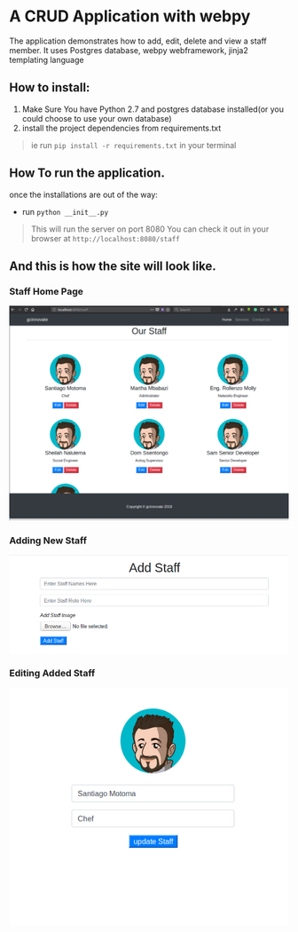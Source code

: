 # A CRUD Application with webpy
The application demonstrates how to add, edit, delete and view a staff member.
It uses Postgres database, webpy webframework, jinja2 templating language

## How to install:
1. Make Sure You have Python 2.7 and postgres database installed(or you could choose to use your own database)
2. install the project dependencies from requirements.txt 
> ie run `pip install -r requirements.txt` in your terminal

## How To run the application.
once the installations are out of the way:
- run `python __init__.py`
> This will run the server on port 8080
> You can check it out in your browser at `http://localhost:8080/staff`

## And this is how the site will look like.

### Staff Home Page
![Staff Home Page](https://raw.githubusercontent.com/probuse/user_profile/master/sample_images/staff_home.png)

### Adding New Staff
![Adding New Staff](https://raw.githubusercontent.com/probuse/user_profile/master/sample_images/add_staff.png)

### Editing Added Staff
![Editing Added Staff](https://raw.githubusercontent.com/probuse/user_profile/master/sample_images/editing.png)